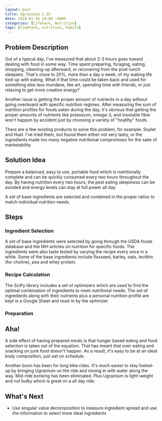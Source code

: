 ```yaml
---
layout: post
title: Ugrainium 2.35
date: 2018-01-26 19:09 -0800
categories: [Lifehack, Nutrition]
tags: [timehack, nutrition, habits]
---
```

## Problem Description

Out of a typical day, I've measured that about 2-3 hours goes toward dealing with food in some way. Time spent preparing, foraging, eating, shopping, cleaning-up afterward, or recovering from the post-lunch sleepeez. That's close to 20%, more than a day a week, of my waking life tied-up with eating. What if that time could be taken back and used for something else less mundane, like art, spending time with friends, or just relaxing to get more creative energy?

Another issue is getting the proper amount of nutrients in a day without going overboard with specific nutrition regimes. After measuring the sum of nutrition profiles for foods eaten during the day, it's obvious that getting the proper amounts of nutrients like potassium, omega-3, and insoluble fiber won't happen by accident just by choosing a variety of "healthy" foods

There are a few existing products to solve this problem, for example: Soylet and Huel. I've tried them, but found them either not very tasty, or the ingredients made too many negative nutritional compromises for the sake of marketability

## Solution Idea

Prepare a balanced, easy to use, portable food which is nutritionally complete and can be quickly consumed every two hours throughout the day. By having nutrition every two hours, the post eating sleepiness can be avoided and energy levels can stay at full power all day.

A set of base ingredients are selected and combined in the proper ratios to match individual nutrition needs.

## Steps

### Ingredient Selection
A set of base ingredients were selected by going through the USDA foods database and the NIH articles on nutrition for specific foods. The ingredients were also taste tested by varying the recipe every once in a while. Some of the base ingredients include flaxseed, barley, oats, lecithin (for choline), pea and whey protein.

### Recipe Calculation
The SciPy library includes a set of optimizers which are used to find the optimal combination of ingredients to meet nutritional needs. The set of ingredients along with their nutrients plus a personal nutrition profile are kept in a Google Sheet and read-in by the optimizer

### Preparation


## Aha!

A side effect of having prepared meals is that hunger based eating and food selection is taken out of the equation. That has meant that over-eating and snacking on junk food doesn't happen. As a result, it's easy to be at an ideal body composition, just eat on schedule.

Another boon has been for long bike rides. It's much easier to stay fueled-up by bringing Ugrainium on the ride and mixing in with water along the way. Mid-ride bonking has been eliminated. Plus Ugrainium is light-weight and not bulky which is great on a all day ride.

## What's Next

 - Use singular value decomposition to measure ingredient spread and use the information to select more ideal ingredients
